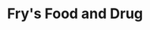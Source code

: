 ---
title: "Fry's Food and Drug"
url: /tucson/frys-food-and-drug-north-1st-avenue/
shop: Supermarkt
---